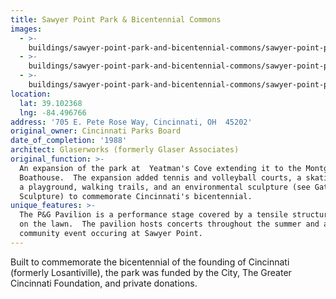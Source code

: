 ```yaml
---
title: Sawyer Point Park & Bicentennial Commons
images:
  - >-
    buildings/sawyer-point-park-and-bicentennial-commons/sawyer-point-park-and-bicentennial-commons-0_inb3ks
  - >-
    buildings/sawyer-point-park-and-bicentennial-commons/sawyer-point-park-and-bicentennial-commons-1_vzev16
  - >-
    buildings/sawyer-point-park-and-bicentennial-commons/sawyer-point-park-and-bicentennial-commons-2_a84jpu
location:
  lat: 39.102368
  lng: -84.496766
address: '705 E. Pete Rose Way, Cincinnati, OH  45202'
original_owner: Cincinnati Parks Board
date_of_completion: '1988'
architect: Glaserworks (formerly Glaser Associates)
original_function: >-
  An expansion of the park at  Yeatman's Cove extending it to the Montgomery Inn
  Boathouse.  The expansion added tennis and volleyball courts, a skating rink,
  a playground, walking trails, and an environmental sculpture (see Gateway
  Sculpture) to commemorate Cincinnati's bicentennial.
unique_features: >-
  The P&G Pavilion is a performance stage covered by a tensile structure located
  on the lawn.  The pavilion hosts concerts throughout the summer and at
  community event occuring at Sawyer Point.
---
```


Built to commemorate the bicentennial of the founding of Cincinnati (formerly Losantiville), the park was funded by the City, The Greater Cincinnati Foundation, and private donations.
